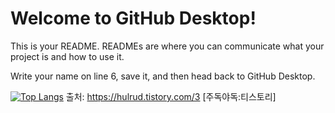 # Welcome to GitHub Desktop!

This is your README. READMEs are where you can communicate what your project is and how to use it.

Write your name on line 6, save it, and then head back to GitHub Desktop.

[![Top Langs](https://github-readme-stats.vercel.app/api/top-langs/?username=jinliuli)](https://github.com/anuraghazra/github-readme-stats)
출처: https://hulrud.tistory.com/3 [주독야독:티스토리]
